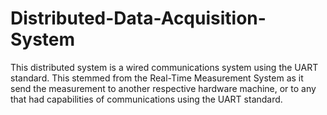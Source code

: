 # Distributed-Data-Acquisition-System
This distributed system is a wired communications system using the UART standard. This stemmed from the Real-Time Measurement System as it send the measurement to another respective hardware machine, or to any that had capabilities of communications using the UART standard.
